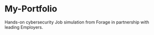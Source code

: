 # My-Portfolio
Hands-on cybersecurity Job simulation from Forage in partnership with leading Employers.
